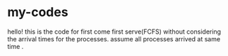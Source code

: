 # my-codes
hello! this is the code for first come first serve(FCFS) without considering the arrival times for the processes.
assume all processes arrived at same time .
